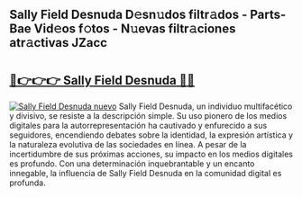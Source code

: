## Sally Field Desnuda D𝚎sn𝚞dos filtr𝚊dos - Parts-Bae Vid𝚎os f𝚘tos - N𝚞evas filtr𝚊ciones atr𝚊ctivas JZacc

# <h2><a href="http://mbayb5j.tromn.icu/?c=Sally+Field+Desnuda">🔗👉👉👉 Sally Field Desnuda 🔗🔗</a></h2>

[![Sally Field Desnuda nuevo](https://i.imgur.com/pEAQMta.gif)](http://mbayb5j.tromn.icu/?c=Sally+Field+Desnuda)
Sally Field Desnuda, un individuo multifacético y divisivo, se resiste a la descripción simple. Su uso pionero de los medios digitales para la autorrepresentación ha cautivado y enfurecido a sus seguidores, encendiendo debates sobre la identidad, la expresión artística y la naturaleza evolutiva de las sociedades en línea. A pesar de la incertidumbre de sus próximas acciones, su impacto en los medios digitales es profundo. Con una determinación inquebrantable y un encanto innegable, la influencia de Sally Field Desnuda en la comunidad digital es profunda.
